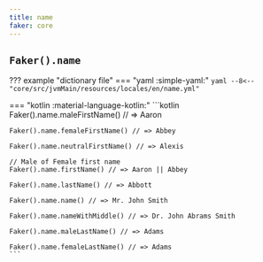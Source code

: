 ```yaml
---
title: name
faker: core
---
```


## `Faker().name`

??? example "dictionary file"
    === "yaml :simple-yaml:"
        ```yaml
        --8<-- "core/src/jvmMain/resources/locales/en/name.yml"
        ```

=== "kotlin :material-language-kotlin:"
    ```kotlin
    Faker().name.maleFirstName() // => Aaron

    Faker().name.femaleFirstName() // => Abbey

    Faker().name.neutralFirstName() // => Alexis

    // Male of Female first name
    Faker().name.firstName() // => Aaron || Abbey

    Faker().name.lastName() // => Abbott

    Faker().name.name() // => Mr. John Smith

    Faker().name.nameWithMiddle() // => Dr. John Abrams Smith

    Faker().name.maleLastName() // => Adams

    Faker().name.femaleLastName() // => Adams
    ```
